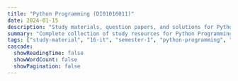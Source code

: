 ```yaml
---
title: "Python Programming (DI01016011)"
date: 2024-01-15
description: "Study materials, question papers, and solutions for Python Programming (DI01016011) - Information Technology, Semester 1"
summary: "Complete collection of study resources for Python Programming including syllabus and detailed course materials"
tags: ["study-material", "16-it", "semester-1", "python-programming", "DI01016011"]
cascade:
  showReadingTime: false
  showWordCount: false
  showPagination: false
---
```

